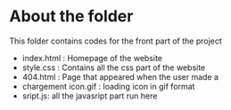 # About the folder

<p> This folder contains codes for the front part of the project</p>

<p>
<ul>
    <li>index.html : Homepage of the website</li>
    <li>style.css : Contains all the css part of the website </li>
    <li>404.html : Page that appeared when the user made a </li>
    <li>chargement icon.gif : loading icon in gif format</li>
    <li>sript.js: all the javasript part run here</li>
    </ul></p>
